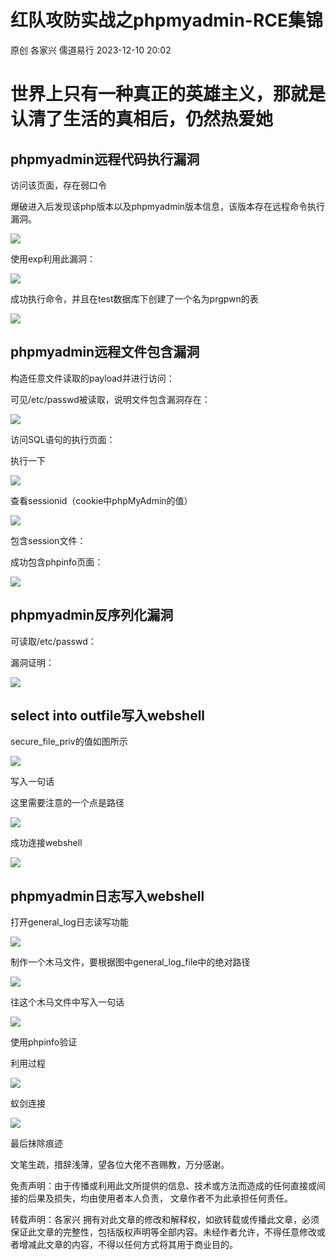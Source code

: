 #  红队攻防实战之phpmyadmin-RCE集锦   
原创 各家兴  儒道易行   2023-12-10 20:02  
  
# 世界上只有一种真正的英雄主义，那就是认清了生活的真相后，仍然热爱她  
## phpmyadmin远程代码执行漏洞  
  
访问该页面，存在弱口令  
  
爆破进入后发现该php版本以及phpmyadmin版本信息，该版本存在远程命令执行漏洞。  
  
![](https://mmbiz.qpic.cn/mmbiz_png/v94hWOZcBpwHoHQEEs8SaNPwQKE25MpaPjNdMHH42lqVe56QWTnsrY0rHCN0xicBicpyYwbKlUpPhUJC6ZC4t5cw/640?wx_fmt=png&from=appmsg "")  
  
使用exp利用此漏洞：  
  
![](https://mmbiz.qpic.cn/mmbiz_png/v94hWOZcBpwHoHQEEs8SaNPwQKE25MpauydXVeYGhNwDUyqiaTTQ0Q0Sesb4UDfcQ3BptccN7fjYDxHNFGicfwVA/640?wx_fmt=png&from=appmsg "")  
  
成功执行命令，并且在test数据库下创建了一个名为prgpwn的表  
  
![](https://mmbiz.qpic.cn/mmbiz_png/v94hWOZcBpwHoHQEEs8SaNPwQKE25MpaNgkpGiclMbT3gLGJgtUCmjpLgZAPUCrI7g7FiahQiaqkJ2cMSeIorcTNw/640?wx_fmt=png&from=appmsg "")  
## phpmyadmin远程文件包含漏洞  
  
构造任意文件读取的payload并进行访问：  
  
可见/etc/passwd被读取，说明文件包含漏洞存在：  
  
![](https://mmbiz.qpic.cn/mmbiz_png/v94hWOZcBpwHoHQEEs8SaNPwQKE25MpamreLUNBwDqzdnIuoHbQXwgCZocUBvCFaB8Gw15ycKQd6958qibvxq8g/640?wx_fmt=png&from=appmsg "")  
  
访问SQL语句的执行页面：  
  
执行一下  
  
![](https://mmbiz.qpic.cn/mmbiz_png/v94hWOZcBpwHoHQEEs8SaNPwQKE25MpaibgLKUt4JpbMKVICYf6vlZ6ruJlYywTabiak6UU8QYN3afewjfI6Y7fg/640?wx_fmt=png&from=appmsg "")  
  
查看sessionid（cookie中phpMyAdmin的值）  
  
![](https://mmbiz.qpic.cn/mmbiz_png/v94hWOZcBpwHoHQEEs8SaNPwQKE25MpaRTReJYSauNibavhOZZRDajOeLPcBOrN9RBnWZTyicdVqlwiaIRkSVUpDA/640?wx_fmt=png&from=appmsg "")  
  
包含session文件：  
  
成功包含phpinfo页面：  
  
![](https://mmbiz.qpic.cn/mmbiz_png/v94hWOZcBpwHoHQEEs8SaNPwQKE25MpaiaY0Lic2LjYTwHIiaKf8d3fic43moyO5WRRFejUWGUdcq44ZOXpv5SPadw/640?wx_fmt=png&from=appmsg "")  
## phpmyadmin反序列化漏洞  
  
可读取/etc/passwd：  
  
漏洞证明：  
  
![](https://mmbiz.qpic.cn/mmbiz_png/v94hWOZcBpwHoHQEEs8SaNPwQKE25MpamWV0fcKPRQrSD4yEbfWhcOB2b7etPibm7ob5feDJicjdb0wibicvIOjAicw/640?wx_fmt=png&from=appmsg "")  
## select into outfile写入webshell  
  
secure_file_priv的值如图所示  
  
![](https://mmbiz.qpic.cn/mmbiz_png/v94hWOZcBpwHoHQEEs8SaNPwQKE25MpawGJBHXsqEWAHr12ziacJ5IGrcqyniaNeW3ZjE8pQRBRltN1nlSJQn9kA/640?wx_fmt=png&from=appmsg "")  
  
写入一句话  
  
这里需要注意的一个点是路径  
  
![](https://mmbiz.qpic.cn/mmbiz_png/v94hWOZcBpwHoHQEEs8SaNPwQKE25MpakulOLRA1HT0vOCNvPZOVh6yY78kfcyVUwEz91dGftFaWiclzTaia2gAQ/640?wx_fmt=png&from=appmsg "")  
  
成功连接webshell  
  
![](https://mmbiz.qpic.cn/mmbiz_png/v94hWOZcBpwHoHQEEs8SaNPwQKE25Mpa4A0rsMWZI3LsBbEQxa5BKOdiaZovibhia4vbeFia967FC9arPHspibtay3Q/640?wx_fmt=png&from=appmsg "")  
## phpmyadmin日志写入webshell  
  
打开general_log日志读写功能  
  
![](https://mmbiz.qpic.cn/mmbiz_png/v94hWOZcBpwHoHQEEs8SaNPwQKE25MpanA50xGU1sFXBSibOKiawzc2ibnicIHErzwePen7ibyUwIRfPhZ2wITXaXyg/640?wx_fmt=png&from=appmsg "")  
  
制作一个木马文件，要根据图中general_log_file中的绝对路径  
  
![](https://mmbiz.qpic.cn/mmbiz_png/v94hWOZcBpwHoHQEEs8SaNPwQKE25Mpajnmteu2T9tjwQZZ35PBqYBfKJoWVpkpTib2O0wiaZWHpszx9MyPeNNKQ/640?wx_fmt=png&from=appmsg "")  
  
往这个木马文件中写入一句话  
  
![](https://mmbiz.qpic.cn/mmbiz_png/v94hWOZcBpwHoHQEEs8SaNPwQKE25Mpa5uJFB6Y7KK78S6hrFDQiaQDmIxib8bibNGoicLMp3N3q9p7S74GTnh5Yuw/640?wx_fmt=png&from=appmsg "")  
  
使用phpinfo验证  
  
利用过程  
  
![](https://mmbiz.qpic.cn/mmbiz_png/v94hWOZcBpwHoHQEEs8SaNPwQKE25MpaQLDkN2HTRO6T2acm1OLrVrAI4T0IgXPA8P1iaWm3uoU6kC4bp8QicMdg/640?wx_fmt=png&from=appmsg "")  
  
蚁剑连接  
  
![](https://mmbiz.qpic.cn/mmbiz_png/v94hWOZcBpwHoHQEEs8SaNPwQKE25MparZGBuhIj9GMuAKpqCwA6X7F8qbSyEoY9oZtc47EVItQyLRMW2NbhTw/640?wx_fmt=png&from=appmsg "")  
  
最后抹除痕迹  
  
文笔生疏，措辞浅薄，望各位大佬不吝赐教，万分感谢。  
  
免责声明：由于传播或利用此文所提供的信息、技术或方法而造成的任何直接或间接的后果及损失，均由使用者本人负责， 文章作者不为此承担任何责任。  
  
转载声明：各家兴 拥有对此文章的修改和解释权，如欲转载或传播此文章，必须保证此文章的完整性，包括版权声明等全部内容。未经作者允许，不得任意修改或者增减此文章的内容，不得以任何方式将其用于商业目的。  
  
```
```  
  
  
  

